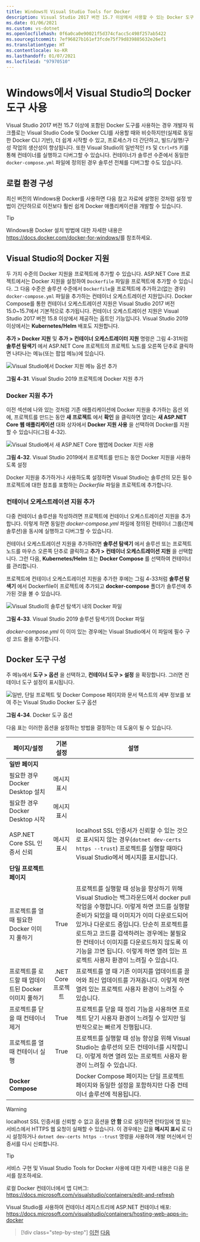 ```yaml
---
title: Windows의 Visual Studio Tools for Docker
description: Visual Studio 2017 버전 15.7 이상에서 사용할 수 있는 Docker 도구를 알아봅니다.
ms.date: 01/06/2021
ms.custom: vs-dotnet
ms.openlocfilehash: 0f6a0ca0e90021f5d374cfacc5c498f257ab5422
ms.sourcegitcommit: 7ef96827b161ef3fcde75f79d839885632e26ef1
ms.translationtype: HT
ms.contentlocale: ko-KR
ms.lasthandoff: 01/07/2021
ms.locfileid: "97970510"
---
```

# <a name="use-docker-tools-in-visual-studio-on-windows"></a>Windows에서 Visual Studio의 Docker 도구 사용

Visual Studio 2017 버전 15.7 이상에 포함된 Docker 도구를 사용하는 경우 개발자 워크플로는 Visual Studio Code 및 Docker CLI를 사용할 때와 비슷하지만(실제로 동일한 Docker CLI 기반), 더 쉽게 시작할 수 있고, 프로세스가 더 간단하고, 빌드/실행/구성 작업의 생산성이 향상됩니다. 또한 Visual Studio의 일반적인 `F5` 및 `Ctrl+F5` 키를 통해 컨테이너를 실행하고 디버그할 수 있습니다. 컨테이너가 솔루션 수준에서 동일한 `docker-compose.yml` 파일에 정의된 경우 솔루션 전체를 디버그할 수도 있습니다.

## <a name="configure-your-local-environment"></a>로컬 환경 구성

최신 버전의 Windows용 Docker를 사용하면 다음 참고 자료에 설명된 것처럼 설정 방법이 간단하므로 이전보다 훨씬 쉽게 Docker 애플리케이션을 개발할 수 있습니다.

> [!TIP]
> Windows용 Docker 설치 방법에 대한 자세한 내용은 <https://docs.docker.com/docker-for-windows/>를 참조하세요.

## <a name="docker-support-in-visual-studio"></a>Visual Studio의 Docker 지원

두 가지 수준의 Docker 지원을 프로젝트에 추가할 수 있습니다. ASP.NET Core 프로젝트에서는 Docker 지원을 설정하여 `Dockerfile` 파일을 프로젝트에 추가할 수 있습니다. 그 다음 수준은 솔루션 수준에서 `Dockerfile`을 프로젝트에 추가하고(없는 경우) `docker-compose.yml` 파일을 추가하는 컨테이너 오케스트레이션 지원입니다. Docker Compose를 통한 컨테이너 오케스트레이션 지원은 Visual Studio 2017 버전 15.0~15.7에서 기본적으로 추가됩니다. 컨테이너 오케스트레이션 지원은 Visual Studio 2017 버전 15.8 이상에서 제공하는 옵트인 기능입니다. Visual Studio 2019 이상에서는 **Kubernetes/Helm** 배포도 지원합니다.

**추가 > Docker 지원** 및 **추가 > 컨테이너 오케스트레이터 지원** 명령은 그림 4-31처럼 **솔루션 탐색기** 에서 ASP.NET Core 프로젝트의 프로젝트 노드를 오른쪽 단추로 클릭하면 나타나는 메뉴(또는 팝업 메뉴)에 있습니다.

![Visual Studio에서 Docker 지원 메뉴 옵션 추가](media/add-docker-support-menu.png)

**그림 4-31**. Visual Studio 2019 프로젝트에 Docker 지원 추가

### <a name="add-docker-support"></a>Docker 지원 추가

이전 섹션에 나와 있는 것처럼 기존 애플리케이션에 Docker 지원을 추가하는 옵션 외에, 프로젝트를 만드는 동안 **새 프로젝트** 에서 **확인** 을 클릭하면 열리는 **새 ASP.NET Core 웹 애플리케이션** 대화 상자에서 **Docker 지원 사용** 을 선택하여 Docker를 지원할 수 있습니다(그림 4-32).

![Visual Studio에서 새 ASP.NET Core 웹앱에 Docker 지원 사용](media/enable-docker-support-visual-studio.png)

**그림 4-32**. Visual Studio 2019에서 프로젝트를 만드는 동안 Docker 지원을 사용하도록 설정

Docker 지원을 추가하거나 사용하도록 설정하면 Visual Studio는 솔루션의 모든 필수 프로젝트에 대한 참조를 포함하는 _Dockerfile_ 파일을 프로젝트에 추가합니다.

### <a name="add-container-orchestration-support"></a>컨테이너 오케스트레이션 지원 추가

다중 컨테이너 솔루션을 작성하려면 프로젝트에 컨테이너 오케스트레이션 지원을 추가합니다. 이렇게 하면 동일한 _docker-compose.yml_ 파일에 정의된 컨테이너 그룹(전체 솔루션)을 동시에 실행하고 디버그할 수 있습니다.

컨테이너 오케스트레이션 지원을 추가하려면 **솔루션 탐색기** 에서 솔루션 또는 프로젝트 노드를 마우스 오른쪽 단추로 클릭하고 **추가 > 컨테이너 오케스트레이션 지원** 을 선택합니다. 그런 다음, **Kubernetes/Helm** 또는 **Docker Compose** 를 선택하여 컨테이너를 관리합니다.

프로젝트에 컨테이너 오케스트레이션 지원을 추가한 후에는 그림 4-33처럼 **솔루션 탐색기** 에서 Dockerfile이 프로젝트에 추가되고 **docker-compose** 폴더가 솔루션에 추가된 것을 볼 수 있습니다.

![Visual Studio의 솔루션 탐색기 내의 Docker 파일](media/docker-support-solution-explorer.png)

**그림 4-33**. Visual Studio 2019 솔루션 탐색기의 Docker 파일

_docker-compose.yml_ 이 이미 있는 경우에는 Visual Studio에서 이 파일에 필수 구성 코드 줄을 추가합니다.

## <a name="configure-docker-tools"></a>Docker 도구 구성

주 메뉴에서 **도구 > 옵션** 을 선택하고, **컨테이너 도구 > 설정** 을 확장합니다. 그러면 컨테이너 도구 설정이 표시됩니다.

![일반, 단일 프로젝트 및 Docker Compose 페이지와 문서 텍스트의 세부 정보를 보여 주는 Visual Studio Docker 도구 옵션](media/visual-studio-docker-tools-options.png)

**그림 4-34**. Docker 도구 옵션

다음 표는 이러한 옵션을 설정하는 방법을 결정하는 데 도움이 될 수 있습니다.

| 페이지/설정                                |  기본 설정   | 설명                                                                                                                                                                                                                                                                                                                                                                                                           |
| ------------------------------------------- | :----------------: | --------------------------------------------------------------------------------------------------------------------------------------------------------------------------------------------------------------------------------------------------------------------------------------------------------------------------------------------------------------------------------------------------------------------- |
| **일반 페이지**                            |
| 필요한 경우 Docker Desktop 설치            |     메시지 표시      |
| 필요한 경우 Docker Desktop 시작              |     메시지 표시      |
| ASP.NET Core SSL 인증서 신뢰          |     메시지 표시      | localhost SSL 인증서가 신뢰할 수 있는 것으로 표시되지 않는 경우(`dotnet dev-certs https --trust`) 프로젝트를 실행할 때마다 Visual Studio에서 메시지를 표시합니다.                                                                                                                                                                                                                                                    |
| **단일 프로젝트 페이지**                     |
| 프로젝트를 열 때 필요한 Docker 이미지 풀하기 |        True        | 프로젝트를 실행할 때 성능을 향상하기 위해 Visual Studio는 백그라운드에서 docker pull 작업을 수행합니다. 이렇게 하면 코드를 실행할 준비가 되었을 때 이미지가 이미 다운로드되어 있거나 다운로드 중입니다. 단순히 프로젝트를 로드하고 코드를 검색하려는 경우에는 불필요한 컨테이너 이미지를 다운로드하지 않도록 이 기능을 끄면 됩니다. 이렇게 하면 열려 있는 프로젝트 사용자 환경이 느려질 수 있습니다. |
| 프로젝트를 로드할 때 업데이트된 Docker 이미지 풀하기  | .NET Core 프로젝트 | 프로젝트를 열 때 기존 이미지를 업데이트를 끌어와 최신 업데이트를 가져옵니다. 이렇게 하면 열려 있는 프로젝트 사용자 환경이 느려질 수 있습니다.                                                                                                                                                                                                                                                                                          |
| 프로젝트를 닫을 때 컨테이너 제거          |        True        | 프로젝트를 닫을 때 정리 기능을 사용하면 프로젝트 닫기 사용자 환경이 느려질 수 있지만 일반적으로는 빠르게 진행됩니다.                                                                                                                                                                                                                                                                                                            |
| 프로젝트를 열 때 컨테이너 실행              |        True        | 프로젝트를 실행할 때 성능 향상을 위해 Visual Studio는 솔루션의 모든 컨테이너를 시작합니다. 이렇게 하면 열려 있는 프로젝트 사용자 환경이 느려질 수 있습니다.                                                                                                                                                                                                                                                        |
| **Docker Compose**                          |                    | Docker Compose 페이지는 단일 프로젝트 페이지와 동일한 설정을 포함하지만 다중 컨테이너 솔루션에 적용됩니다.                                                                                                                                                                                                                                                                                           |

> [!WARNING]
> localhost SSL 인증서를 신뢰할 수 없고 옵션을 **안 함** 으로 설정하면 런타임에 앱 또는 서비스에서 HTTPS 웹 요청이 실패할 수 있습니다. 이 경우에는 값을 **메시지 표시** 로 다시 설정하거나 `dotnet dev-certs https --trust` 명령을 사용하여 개발 머신에서 인증서를 다시 신뢰합니다.

> [!TIP]
> 서비스 구현 및 Visual Studio Tools for Docker 사용에 대한 자세한 내용은 다음 문서를 참조하세요.
>
> 로컬 Docker 컨테이너에서 앱 디버그: <https://docs.microsoft.com/visualstudio/containers/edit-and-refresh>
>
> Visual Studio를 사용하여 컨테이너 레지스트리에 ASP.NET 컨테이너 배포: <https://docs.microsoft.com/visualstudio/containers/hosting-web-apps-in-docker>

> [!div class="step-by-step"]
> [이전](docker-apps-inner-loop-workflow.md)
> [다음](set-up-windows-containers-with-powershell.md)
